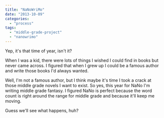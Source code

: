 ```yaml
---
title: "NaNoWriMo"
date: "2013-10-09"
categories: 
  - "process"
tags: 
  - "middle-grade-project"
  - "nanowrimo"
---
```


Yep, it's that time of year, isn't it?

When I was a kid, there were lots of things I wished I could find in books but never came across. I figured that when I grew up I could be a famous author and write those books I'd always wanted.

Well, I'm not a famous author, but I think maybe it's time I took a crack at those middle grade novels I want to exist. So yes, this year for NaNo I'm writing middle grade fantasy. I figured NaNo is perfect because the word count is right around the range for middle grade and because it'll keep me moving.

Guess we'll see what happens, huh?
